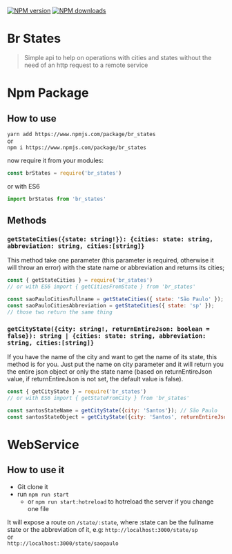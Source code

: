 <p>
    <a href="https://www.npmjs.com/package/br_states"><img src="https://img.shields.io/npm/v/br_states.svg?maxAge=3600" alt="NPM version" /></a>
    <a href="https://www.npmjs.com/package/br_states"><img src="https://img.shields.io/npm/dt/br_states.svg?maxAge=3600" alt="NPM downloads" /></a>
</p>

# Br States
> Simple api to help on operations with cities and states without the need of an http request to a remote service

# Npm Package
## How to use
``yarn add https://www.npmjs.com/package/br_states``  
or  
``npm i https://www.npmjs.com/package/br_states``

now require it from your modules:

```javascript
const brStates = require('br_states')
```

or with ES6

```javascript
import brStates from 'br_states'
```

## Methods

### ``getStateCities({state: string!}): {cities: state: string, abbreviation: string, cities:[string]}``

This method take one parameter (this parameter is required, otherwise it will throw an error) with the state name or abbreviation and returns its cities;

```javascript
const { getStateCities } = require('br_states')
// or with ES6 import { getCitiesFromState } from 'br_states'

const saoPauloCitiesFullname = getStateCities({ state: 'São Paulo' });
const saoPauloCitiesAbbreviation = getStateCities({ state: 'sp' });
// those two return the same thing
```

### ``getCityState({city: string!, returnEntireJson: boolean = false}): string | {cities: state: string, abbreviation: string, cities:[string]}``

If you have the name of the city and want to get the name of its state, this method is for you.
Just put the name on city parameter and it will return you the entire json object or only the state name (based on returnEntireJson value, if returnEntireJson is not set, the default value is false).

```javascript
const { getCityState } = require('br_states')
// or with ES6 import { getStateFromCity } from 'br_states'

const santosStateName = getCityState({city: 'Santos'}); // São Paulo
const santosStateObject = getCityState({city: 'Santos', returnEntireJson: true}); // it will return the entire state object
```

# WebService
## How to use it
- Git clone it
- run ``npm run start``
  - or ``npm run start:hotreload`` to hotreload the server if you change one file

It will expose a route on ``/state/:state``, where :state can be the fullname state or the abbreviation of it, e.g:
``http://localhost:3000/state/sp``  
or  
``http://localhost:3000/state/saopaulo``
